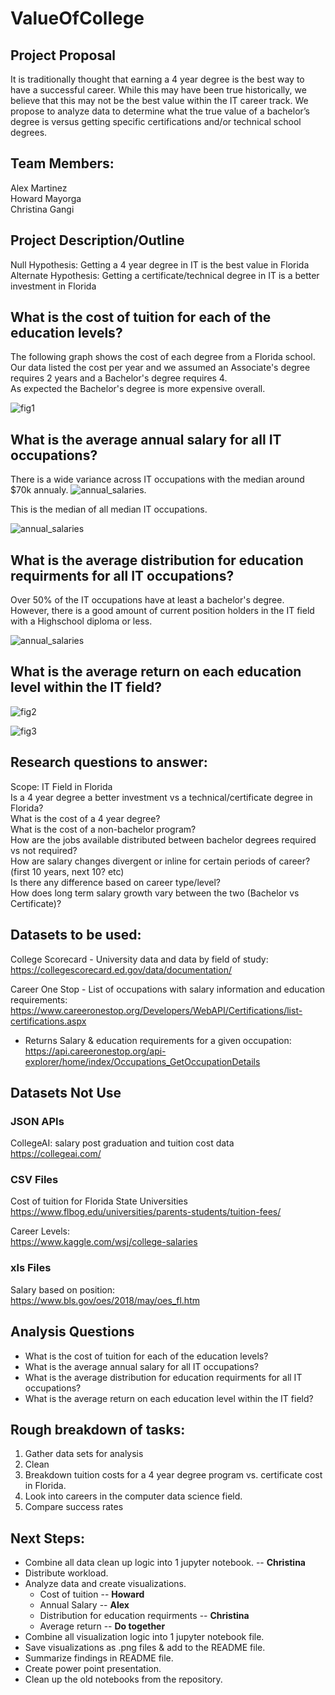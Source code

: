 # ValueOfCollege

## Project Proposal
It is traditionally thought that earning a 4 year degree is the best way to have a successful career.  While this may have been true historically, we believe that this may not be the best value within the IT career track.  We propose to analyze data to determine what the true value of a bachelor’s degree is versus getting specific certifications and/or technical school degrees.


## Team Members:
Alex Martinez  
Howard Mayorga  
Christina Gangi


## Project Description/Outline
Null Hypothesis:
Getting a 4 year degree in IT is the best value in Florida  
Alternate Hypothesis:
Getting a certificate/technical degree in IT is a better investment in Florida  



## What is the cost of tuition for each of the education levels?
The following graph shows the cost of each degree from a Florida school.  
Our data listed the cost per year and we assumed an Associate's degree requires 2 years and a Bachelor's degree requires 4.  
As expected the Bachelor's degree is more expensive overall.  

![fig1](/Images/Stat_Analysis.png)

## What is the average annual salary for all IT occupations?  
There is a wide variance across IT occupations with the median around $70k annualy.
![annual_salaries](/Images/Annual_salaries.png). 

This is the median of all median IT occupations.  

![annual_salaries](/Images/Median_salary_all.png)


## What is the average distribution for education requirments for all IT occupations?
Over 50% of the IT occupations have at least a bachelor's degree. However, there is a good amount of current position holders in the IT field with a Highschool diploma or less.  

![annual_salaries](/Images/Pie_distribution.png)

## What is the average return on each education level within the IT field?  

![fig2](/Images/Box_Plot.png)  

![fig3](/Images/ROI_line_plot.png)  

## Research questions to answer:
Scope: IT Field in Florida  
Is a 4 year degree a better investment vs a technical/certificate degree in Florida?  
What is the cost of a 4 year degree?  
What is the cost of a non-bachelor program?  
How are the jobs available distributed between bachelor degrees required vs not required?  
How are salary changes divergent or inline for certain periods of career?(first 10 years, next 10? etc)  
Is there any difference based on career type/level?  
How does long term salary growth vary between the two (Bachelor vs Certificate)?  


## Datasets to be used:
College Scorecard - University data and data by field of study:  
https://collegescorecard.ed.gov/data/documentation/

Career One Stop - List of occupations with salary information and education requirements:  
https://www.careeronestop.org/Developers/WebAPI/Certifications/list-certifications.aspx
* Returns Salary & education requirements for a given occupation: https://api.careeronestop.org/api-explorer/home/index/Occupations_GetOccupationDetails


## Datasets Not Use
### JSON APIs
CollegeAI: salary post graduation and tuition cost data  
https://collegeai.com/

### CSV Files
Cost of tuition for Florida State Universities  
https://www.flbog.edu/universities/parents-students/tuition-fees/

Career Levels:  
https://www.kaggle.com/wsj/college-salaries

### xls Files
Salary based on position:  
https://www.bls.gov/oes/2018/may/oes_fl.htm


## Analysis Questions
* What is the cost of tuition for each of the education levels?
* What is the average annual salary for all IT occupations?
* What is the average distribution for education requirments for all IT occupations?
* What is the average return on each education level within the IT field?


## Rough breakdown of tasks:
1. Gather data sets for analysis  
1. Clean  
1. Breakdown tuition costs for a 4 year degree program vs. certificate cost in Florida.  
1. Look into careers in the computer data science field.  
1. Compare success rates  


## Next Steps:
* Combine all data clean up logic into 1 jupyter notebook. -- **Christina**
* Distribute workload.
* Analyze data and create visualizations.
  * Cost of tuition -- **Howard**
  * Annual Salary -- **Alex**
  * Distribution for education requirments -- **Christina**
  * Average return -- **Do together**
* Combine all visualization logic into 1 jupyter notebook file.
* Save visualizations as .png files & add to the README file.
* Summarize findings in README file.
* Create power point presentation.
* Clean up the old notebooks from the repository.


